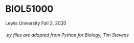 # BIOL51000
Lewis University Fall 2, 2020

###### .py files are adapted from Python for Biology, Tim Stevens
